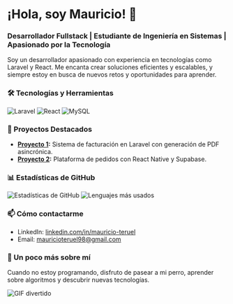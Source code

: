# ¡Hola, soy Mauricio! 👋

### Desarrollador Fullstack | Estudiante de Ingeniería en Sistemas | Apasionado por la Tecnología

Soy un desarrollador apasionado con experiencia en tecnologías como Laravel y React. Me encanta crear soluciones eficientes y escalables, y siempre estoy en busca de nuevos retos y oportunidades para aprender.

### 🛠️ Tecnologías y Herramientas

![Laravel](https://img.shields.io/badge/-Laravel-FF2D20?style=flat&logo=laravel&logoColor=white) 
![React](https://img.shields.io/badge/-React-61DAFB?style=flat&logo=react&logoColor=white) 
![MySQL](https://img.shields.io/badge/-MySQL-4479A1?style=flat&logo=mysql&logoColor=white)

### 🚀 Proyectos Destacados

- **[Proyecto 1](https://github.com/MauricioTeruel98/creacionestries):** Sistema de facturación en Laravel con generación de PDF asincrónica.
- **[Proyecto 2](https://github.com/MauricioTeruel98):** Plataforma de pedidos con React Native y Supabase.

### 📊 Estadísticas de GitHub

![Estadísticas de GitHub](https://github-readme-stats.vercel.app/api?username=MauricioTeruel98&show_icons=true&theme=radical)
![Lenguajes más usados](https://github-readme-stats.vercel.app/api/top-langs/?username=MauricioTeruel98&layout=compact&theme=radical)

### 📫 Cómo contactarme

- LinkedIn: [linkedin.com/in/mauricio-teruel](https://www.linkedin.com/in/mauricio-teruel/)
- Email: mauricioteruel98@gmail.com

### 🌱 Un poco más sobre mí

Cuando no estoy programando, disfruto de pasear a mi perro, aprender sobre algoritmos y descubrir nuevas tecnologías.

![GIF divertido](https://media.giphy.com/media/13HgwGsXF0aiGY/giphy.gif)

